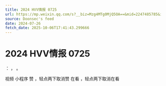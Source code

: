 ```yaml
---
title: 2024 HVV情报 0725
url: https://mp.weixin.qq.com/s?__biz=Mzg4MTg0MjQ5OA==&mid=2247485785&idx=1&sn=f648e874ae8940f6dafd480da3a02c6d
source: Doonsec's feed
date: 2024-07-26
fetch_date: 2025-10-06T17:41:43.299666
---
```


# 2024 HVV情报 0725

：
，
。

视频
小程序
赞
，轻点两下取消赞
在看
，轻点两下取消在看